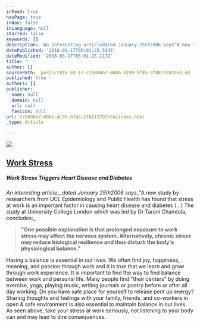 ```yaml
---
inFeed: true
hasPage: true
inNav: false
inLanguage: null
starred: false
keywords: []
description: 'An interesting articledated January 25th2006 says“A new study by researchers from UCL Epidemiology and Public Health has found that stress at work is an important factor in causing heart disease and diabetes (…) The study at University College London which was led by Dr Tarani Chandola, concludes:'
datePublished: '2016-03-17T05:01:25.514Z'
dateModified: '2016-03-17T05:01:25.117Z'
title: ''
author: []
sourcePath: _posts/2016-03-17-c7b806b7-006b-4199-9f45-2f8813702e5d.md
published: true
authors: []
publisher:
  name: null
  domain: null
  url: null
  favicon: null
url: c7b806b7-006b-4199-9f45-2f8813702e5d/index.html
_type: Article

---
```

![](https://the-grid-user-content.s3-us-west-2.amazonaws.com/60f1728f-179c-420e-93b4-4ea36239faf9.jpg)

## [Work Stress][0]

##### Work Stress Triggers Heart Disease and Diabetes

_An interesting article__dated January 25th2006 says__"A new study by researchers from UCL Epidemiology and Public Health has found that stress at work is an important factor in causing heart disease and diabetes (...) The study at University College London which was led by Dr Tarani Chandola, concludes:_

> __"One possible explanation is that prolonged exposure to work stress may affect the nervous system. Alternatively, chronic stress may reduce biological resilience and thus disturb the body's physiological balance."__

Having a balance is essential in our lives.  We often find joy, happiness, meaning, and passion through work and it is true that we learn and grow through work experience.   It is important to find the way to find balance between work and personal life.  Many people find "their centers" by doing exercise, yoga, playing music, writing journals or poetry before or after all day working.  Do you have safe place for yourself to release pent up energy?  Sharing thoughts and feelings with your family, friends, and co-workers in open & safe environment is also essential to maintain balance in our lives. As seen above, take your stress at work seriously, not listening to your body can and may lead to dire consequences.

[0]: http://ta.mokeek.com/2013/07/09/work-stress/